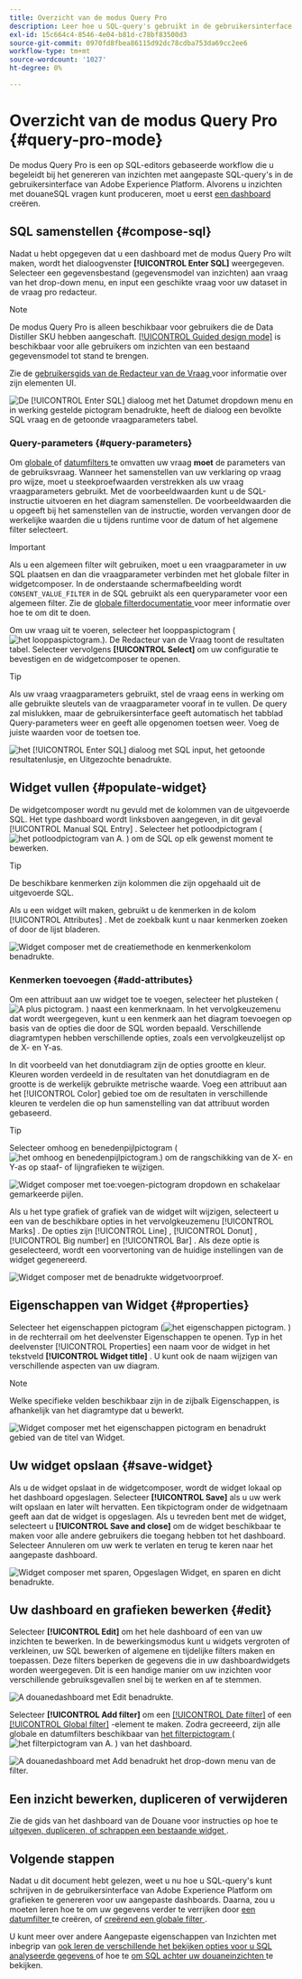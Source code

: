 ```yaml
---
title: Overzicht van de modus Query Pro
description: Leer hoe u SQL-query's gebruikt in de gebruikersinterface van Adobe Experience Platform om grafieken te maken voor uw aangepaste dashboards.
exl-id: 15c664c4-8546-4e04-b81d-c78bf83500d3
source-git-commit: 0970fd8fbea86115d92dc78cdba753da69cc2ee6
workflow-type: tm+mt
source-wordcount: '1027'
ht-degree: 0%

---
```


# Overzicht van de modus Query Pro {#query-pro-mode}

De modus Query Pro is een op SQL-editors gebaseerde workflow die u begeleidt bij het genereren van inzichten met aangepaste SQL-query&#39;s in de gebruikersinterface van Adobe Experience Platform. Alvorens u inzichten met douaneSQL vragen kunt produceren, moet u eerst [ een dashboard ](./overview.md#create-custom-dashboard) creëren.

## SQL samenstellen {#compose-sql}

Nadat u hebt opgegeven dat u een dashboard met de modus Query Pro wilt maken, wordt het dialoogvenster **[!UICONTROL Enter SQL]** weergegeven. Selecteer een gegevensbestand (gegevensmodel van inzichten) aan vraag van het drop-down menu, en input een geschikte vraag voor uw dataset in de vraag pro redacteur.

>[!NOTE]
>
>De modus Query Pro is alleen beschikbaar voor gebruikers die de Data Distiller SKU hebben aangeschaft. [[!UICONTROL Guided design mode]](../../user-defined-dashboards.md) is beschikbaar voor alle gebruikers om inzichten van een bestaand gegevensmodel tot stand te brengen.

Zie de [ gebruikersgids van de Redacteur van de Vraag ](../../../query-service/ui/user-guide.md#query-authoring) voor informatie over zijn elementen UI.

![ De [!UICONTROL Enter SQL] dialoog met het Datumet dropdown menu en in werking gestelde pictogram benadrukte, heeft de dialoog een bevolkte SQL vraag en de getoonde vraagparameters tabel.](../../images/sql-insights/enter-sql-database-dropdown.png)

### Query-parameters {#query-parameters}

Om [ globale ](./filters/global-filter.md) of [ datumfilters ](./filters/date-filter.md) te omvatten uw vraag **moet** de parameters van de gebruiksvraag. Wanneer het samenstellen van uw verklaring op vraag pro wijze, moet u steekproefwaarden verstrekken als uw vraag vraagparameters gebruikt. Met de voorbeeldwaarden kunt u de SQL-instructie uitvoeren en het diagram samenstellen. De voorbeeldwaarden die u opgeeft bij het samenstellen van de instructie, worden vervangen door de werkelijke waarden die u tijdens runtime voor de datum of het algemene filter selecteert.

>[!IMPORTANT]
>
>Als u een algemeen filter wilt gebruiken, moet u een vraagparameter in uw SQL plaatsen en dan die vraagparameter verbinden met het globale filter in widgetcomposer. In de onderstaande schermafbeelding wordt `CONSENT_VALUE_FILTER` in de SQL gebruikt als een queryparameter voor een algemeen filter. Zie de [ globale filterdocumentatie ](./filters/global-filter.md#enable-global-filter) voor meer informatie over hoe te om dit te doen.

Om uw vraag uit te voeren, selecteer het looppaspictogram (![ het looppaspictogram.](/help/images/icons/play.png)). De Redacteur van de Vraag toont de resultaten tabel. Selecteer vervolgens **[!UICONTROL Select]** om uw configuratie te bevestigen en de widgetcomposer te openen.

>[!TIP]
>
>Als uw vraag vraagparameters gebruikt, stel de vraag eens in werking om alle gebruikte sleutels van de vraagparameter vooraf in te vullen. De query zal mislukken, maar de gebruikersinterface geeft automatisch het tabblad Query-parameters weer en geeft alle opgenomen toetsen weer. Voeg de juiste waarden voor de toetsen toe.

![ het [!UICONTROL Enter SQL] dialoog met SQL input, het getoonde resultatenlusje, en Uitgezochte benadrukte.](../../images/sql-insights/enter-sql-select.png)

## Widget vullen {#populate-widget}

De widgetcomposer wordt nu gevuld met de kolommen van de uitgevoerde SQL. Het type dashboard wordt linksboven aangegeven, in dit geval [!UICONTROL Manual SQL Entry] . Selecteer het potloodpictogram (![ het potloodpictogram van A.](/help/images/icons/edit.png) ) om de SQL op elk gewenst moment te bewerken.

>[!TIP]
>
>De beschikbare kenmerken zijn kolommen die zijn opgehaald uit de uitgevoerde SQL.

Als u een widget wilt maken, gebruikt u de kenmerken in de kolom [!UICONTROL Attributes] . Met de zoekbalk kunt u naar kenmerken zoeken of door de lijst bladeren.

![ Widget composer met de creatiemethode en kenmerkenkolom benadrukte.](../../images/sql-insights/creation-method-and-attribute-column.png)

### Kenmerken toevoegen {#add-attributes}

Om een attribuut aan uw widget toe te voegen, selecteer het plusteken (![ A plus pictogram.](/help/images/icons/add-circle.png) ) naast een kenmerknaam. In het vervolgkeuzemenu dat wordt weergegeven, kunt u een kenmerk aan het diagram toevoegen op basis van de opties die door de SQL worden bepaald. Verschillende diagramtypen hebben verschillende opties, zoals een vervolgkeuzelijst op de X- en Y-as.

In dit voorbeeld van het donutdiagram zijn de opties grootte en kleur. Kleuren worden verdeeld in de resultaten van het donutdiagram en de grootte is de werkelijk gebruikte metrische waarde. Voeg een attribuut aan het [!UICONTROL Color] gebied toe om de resultaten in verschillende kleuren te verdelen die op hun samenstelling van dat attribuut worden gebaseerd.

>[!TIP]
>
>Selecteer omhoog en benedenpijlpictogram (![ het omhoog en benedenpijlpictogram.](/help/images/icons/switch.png)) om de rangschikking van de X- en Y-as op staaf- of lijngrafieken te wijzigen.

![ Widget composer met toe:voegen-pictogram dropdown en schakelaar gemarkeerde pijlen.](../../images/sql-insights/add-icon-and-switch-arrows.png)

Als u het type grafiek of grafiek van de widget wilt wijzigen, selecteert u een van de beschikbare opties in het vervolgkeuzemenu [!UICONTROL Marks] . De opties zijn [!UICONTROL Line] , [!UICONTROL Donut] , [!UICONTROL Big number] en [!UICONTROL Bar] . Als deze optie is geselecteerd, wordt een voorvertoning van de huidige instellingen van de widget gegenereerd.

![ Widget composer met de benadrukte widgetvoorproef.](../../images/sql-insights/widget-preview.png)

## Eigenschappen van Widget {#properties}

Selecteer het eigenschappen pictogram (![ het eigenschappen pictogram.](/help/images/icons/properties.png) ) in de rechterrail om het deelvenster Eigenschappen te openen. Typ in het deelvenster [!UICONTROL Properties] een naam voor de widget in het tekstveld **[!UICONTROL Widget title]** . U kunt ook de naam wijzigen van verschillende aspecten van uw diagram.

>[!NOTE]
>
>Welke specifieke velden beschikbaar zijn in de zijbalk Eigenschappen, is afhankelijk van het diagramtype dat u bewerkt.

![ Widget composer met het eigenschappen pictogram en benadrukt gebied van de titel van Widget.](../../images/sql-insights/widget-properties-title-text.png)

## Uw widget opslaan {#save-widget}

Als u de widget opslaat in de widgetcomposer, wordt de widget lokaal op het dashboard opgeslagen. Selecteer **[!UICONTROL Save]** als u uw werk wilt opslaan en later wilt hervatten. Een tikpictogram onder de widgetnaam geeft aan dat de widget is opgeslagen. Als u tevreden bent met de widget, selecteert u **[!UICONTROL Save and close]** om de widget beschikbaar te maken voor alle andere gebruikers die toegang hebben tot het dashboard. Selecteer Annuleren om uw werk te verlaten en terug te keren naar het aangepaste dashboard.

![ Widget composer met sparen, Opgeslagen Widget, en sparen en dicht benadrukte.](../../images/sql-insights/insight-saved.png)

## Uw dashboard en grafieken bewerken {#edit}

Selecteer **[!UICONTROL Edit]** om het hele dashboard of een van uw inzichten te bewerken. In de bewerkingsmodus kunt u widgets vergroten of verkleinen, uw SQL bewerken of algemene en tijdelijke filters maken en toepassen. Deze filters beperken de gegevens die in uw dashboardwidgets worden weergegeven. Dit is een handige manier om uw inzichten voor verschillende gebruiksgevallen snel bij te werken en af te stemmen.

![ A douanedashboard met Edit benadrukte.](../../images/sql-insights/edit-dashboard.png)

Selecteer **[!UICONTROL Add filter]** om een [[!UICONTROL Date filter]](#create-date-filter) of een [[!UICONTROL Global filter]](#create-global-filter) -element te maken. Zodra gecreeerd, zijn alle globale en datumfilters beschikbaar van [ het filterpictogram ](#select-global-filter) (![ het filterpictogram van A.](/help/images/icons/filter.png) ) van het dashboard.

![ A douanedashboard met Add benadrukt het drop-down menu van de filter.](../../images/query-pro-mode/add-filter.png)

## Een inzicht bewerken, dupliceren of verwijderen

Zie de gids van het dashboard van de Douane voor instructies op hoe te [ uitgeven, dupliceren, of schrappen een bestaande widget ](../../user-defined-dashboards.md#duplicate).

## Volgende stappen

Nadat u dit document hebt gelezen, weet u nu hoe u SQL-query&#39;s kunt schrijven in de gebruikersinterface van Adobe Experience Platform om grafieken te genereren voor uw aangepaste dashboards. Daarna, zou u moeten leren hoe te om uw gegevens verder te verrijken door [ een datumfilter ](./filters/date-filter.md) te creëren, of [ creërend een globale filter ](./filters/global-filter.md).

U kunt meer over andere Aangepaste eigenschappen van Inzichten met inbegrip van [ ook leren de verschillende het bekijken opties voor u SQL analyseerde gegevens ](./view-more.md) of hoe te [ om SQL achter uw douaneinzichten ](./view-sql.md) te bekijken.
